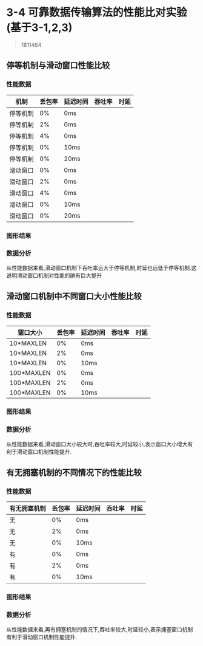 # 3-4 可靠数据传输算法的性能比对实验(基于3-1,2,3)

> 1811464


## 停等机制与滑动窗口性能比较

### 性能数据

| 机制     | 丢包率 | 延迟时间 | 吞吐率 | 时延 |
| -------- | ------ | -------- | ------ | ---- |
| 停等机制 | 0%     | 0ms      |        |      |
| 停等机制 | 2%     | 0ms      |        |      |
| 停等机制 | 4%     | 0ms      |        |      |
| 停等机制 | 0%     | 10ms     |        |      |
| 停等机制 | 0%     | 20ms     |        |      |
| 滑动窗口 | 0%     | 0ms      |        |      |
| 滑动窗口 | 2%     | 0ms      |        |      |
| 滑动窗口 | 4%     | 0ms      |        |      |
| 滑动窗口 | 0%     | 10ms     |        |      |
| 滑动窗口 | 0%     | 20ms     |        |      |

### 图形结果



### 数据分析

从性能数据来看,滑动窗口机制下吞吐率远大于停等机制,时延也远低于停等机制.这说明滑动窗口机制对性能的确有巨大提升



## 滑动窗口机制中不同窗口大小性能比较

### 性能数据

| 窗口大小   | 丢包率 | 延迟时间 | 吞吐率 | 时延 |
| ---------- | ------ | -------- | ------ | ---- |
| 10*MAXLEN  | 0%     | 0ms      |        |      |
| 10*MAXLEN  | 2%     | 0ms      |        |      |
| 10*MAXLEN  | 0%     | 10ms     |        |      |
| 100*MAXLEN | 0%     | 0ms      |        |      |
| 100*MAXLEN | 2%     | 0ms      |        |      |
| 100*MAXLEN | 0%     | 10ms     |        |      |

### 图形结果



### 数据分析

从性能数据来看,滑动窗口大小较大时,吞吐率较大,时延较小,表示窗口大小增大有利于滑动窗口机制性能提升.



## 有无拥塞机制的不同情况下的性能比较

### 性能数据

| 有无拥塞机制 | 丢包率 | 延迟时间 | 吞吐率 | 时延 |
| ------------ | ------ | -------- | ------ | ---- |
| 无           | 0%     | 0ms      |        |      |
| 无           | 2%     | 0ms      |        |      |
| 无           | 0%     | 10ms     |        |      |
| 有           | 0%     | 0ms      |        |      |
| 有           | 2%     | 0ms      |        |      |
| 有           | 0%     | 10ms     |        |      |

### 图形结果



### 数据分析

从性能数据来看,再有拥塞机制的情况下,吞吐率较大,时延较小,表示拥塞窗口机制有利于滑动窗口机制性能提升.